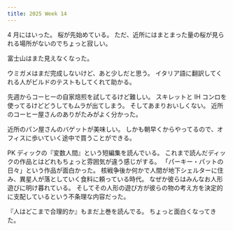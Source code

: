 ```yaml
---
title: 2025 Week 14
---
```


4 月にはいった。
桜が先始めている。
ただ、近所にはまとまった量の桜が見られる場所がないのでちょっと寂しい。

富士山はまた見えなくなった。

ウミガメはまだ完成しないけど、あと少しだと思う。
イタリア語に翻訳してくれる人がビルドのテストもしてくれて助かる。

先週からコーヒーの自家焙煎を試してるけど難しい。
スキレットと IH コンロを使ってるけどどうしてもムラが出てしまう。
そしてあまりおいしくない。
近所のコーヒー屋さんのありがたみがよく分かった。

近所のパン屋さんのバゲットが美味しい。
しかも朝早くからやってるので、オフィスに歩いていく途中で買うことができる。

PK ディックの『変数人間』という短編集を読んでいる。
これまで読んだディックの作品とはどれもちょっと雰囲気が違う感じがする。
「パーキー・パットの日々」という作品が面白かった。
核戦争後か何かで人間が地下シェルターに住み、異星人が落としていく食料に頼っている時代。
なぜか彼らはみんなお人形遊びに明け暮れている。
そしてその人形の遊び方が彼らの物の考え方を決定的に支配しているという不条理な内容だった。

『人はどこまで合理的か』もまだ上巻を読んでる。
ちょっと面白くなってきた。
